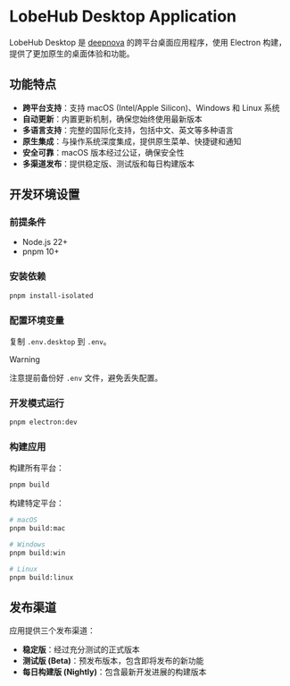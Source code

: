 # LobeHub Desktop Application

LobeHub Desktop 是 [deepnova](https://github.com/lobehub/lobe-chat) 的跨平台桌面应用程序，使用 Electron 构建，提供了更加原生的桌面体验和功能。

## 功能特点

- **跨平台支持**：支持 macOS (Intel/Apple Silicon)、Windows 和 Linux 系统
- **自动更新**：内置更新机制，确保您始终使用最新版本
- **多语言支持**：完整的国际化支持，包括中文、英文等多种语言
- **原生集成**：与操作系统深度集成，提供原生菜单、快捷键和通知
- **安全可靠**：macOS 版本经过公证，确保安全性
- **多渠道发布**：提供稳定版、测试版和每日构建版本

## 开发环境设置

### 前提条件

- Node.js 22+
- pnpm 10+

### 安装依赖

```bash
pnpm install-isolated
```

### 配置环境变量

复制 `.env.desktop` 到 `.env`。

> [!WARNING]
> 注意提前备份好 `.env` 文件，避免丢失配置。

### 开发模式运行

```bash
pnpm electron:dev
```

### 构建应用

构建所有平台：

```bash
pnpm build
```

构建特定平台：

```bash
# macOS
pnpm build:mac

# Windows
pnpm build:win

# Linux
pnpm build:linux
```

## 发布渠道

应用提供三个发布渠道：

- **稳定版**：经过充分测试的正式版本
- **测试版 (Beta)**：预发布版本，包含即将发布的新功能
- **每日构建版 (Nightly)**：包含最新开发进展的构建版本
